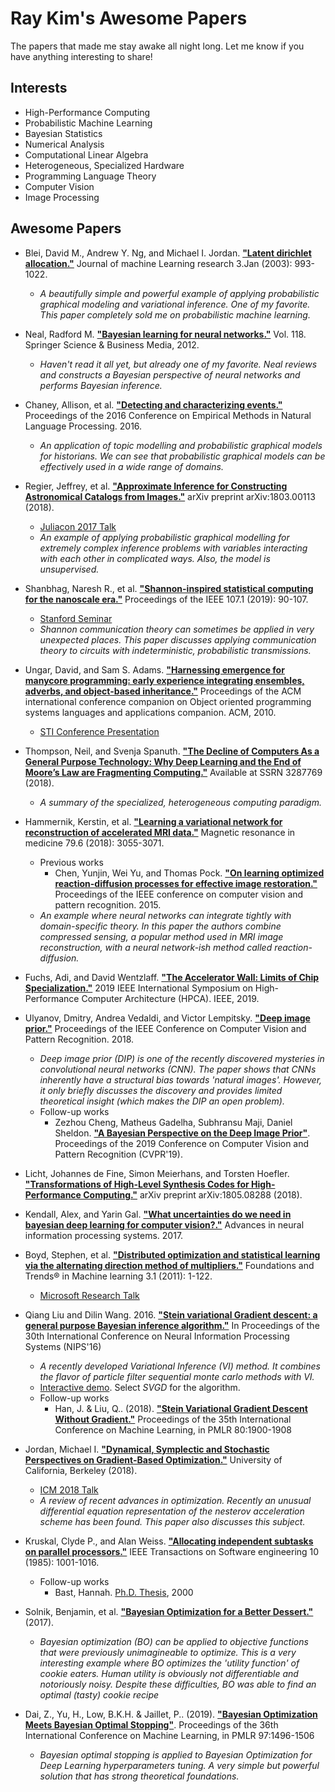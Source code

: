 # Ray Kim's Awesome Papers
The papers that made me stay awake all night long.
Let me know if you have anything interesting to share!

## Interests
* High-Performance Computing
* Probabilistic Machine Learning
* Bayesian Statistics
* Numerical Analysis
* Computational Linear Algebra
* Heterogeneous, Specialized Hardware
* Programming Language Theory
* Computer Vision
* Image Processing

## Awesome Papers
* Blei, David M., Andrew Y. Ng, and Michael I. Jordan. [**"Latent dirichlet allocation."**](http://www.jmlr.org/papers/volume3/blei03a/blei03a.pdf) Journal of machine Learning research 3.Jan (2003): 993-1022.
    * *A beautifully simple and powerful example of applying probabilistic graphical modeling and variational inference. One of my favorite. This paper completely sold me on probabilistic machine learning.*
    
* Neal, Radford M. [**"Bayesian learning for neural networks."**](http://citeseerx.ist.psu.edu/viewdoc/download?doi=10.1.1.446.9306&rep=rep1&type=pdf) Vol. 118. Springer Science & Business Media, 2012.
    * *Haven't read it all yet, but already one of my favorite. Neal reviews and constructs a Bayesian perspective of neural networks and performs Bayesian inference.*

* Chaney, Allison, et al. [**"Detecting and characterizing events."**](http://dirichlet.net/pdf/chaney16detecting.pdf) Proceedings of the 2016 Conference on Empirical Methods in Natural Language Processing. 2016.
    * *An application of topic modelling and probabilistic graphical models for historians. We can see that probabilistic graphical models can be effectively used in a wide range of domains.*

* Regier, Jeffrey, et al. [**"Approximate Inference for Constructing Astronomical Catalogs from Images."**](https://arxiv.org/abs/1803.00113) arXiv preprint arXiv:1803.00113 (2018).
    * [Juliacon 2017 Talk](https://juliacomputing.com/case-studies/celeste.html)
    * *An example of applying probabilistic graphical modelling for extremely complex inference problems with variables interacting with each other in complicated ways. Also, the model is unsupervised.*
    
* Shanbhag, Naresh R., et al. [**"Shannon-inspired statistical computing for the nanoscale era."**](https://ieeexplore.ieee.org/document/8482253) Proceedings of the IEEE 107.1 (2019): 90-107.
    * [Stanford Seminar](https://www.youtube.com/watch?v=zwzYNura0Ps)
    * *Shannon communication theory can sometimes be applied in very unexpected places. This paper discusses applying communication theory to circuits with indeterministic, probabilistic transmissions.*
    
* Ungar, David, and Sam S. Adams. [**"Harnessing emergence for manycore programming: early experience integrating ensembles, adverbs, and object-based inheritance."**](https://dl.acm.org/citation.cfm?id=1869546) Proceedings of the ACM international conference companion on Object oriented programming systems languages and applications companion. ACM, 2010.
    * [STI Conference Presentation](https://youtu.be/GBtqQwcJoN0)
    
* Thompson, Neil, and Svenja Spanuth. [**"The Decline of Computers As a General Purpose Technology: Why Deep Learning and the End of Moore’s Law are Fragmenting Computing."**](https://papers.ssrn.com/sol3/papers.cfm?abstract_id=3287769) Available at SSRN 3287769 (2018).
    * *A summary of the specialized, heterogeneous computing paradigm.*
    
* Hammernik, Kerstin, et al. [**"Learning a variational network for reconstruction of accelerated MRI data."**](https://arxiv.org/abs/1704.00447) Magnetic resonance in medicine 79.6 (2018): 3055-3071.
    * Previous works
        * Chen, Yunjin, Wei Yu, and Thomas Pock. [**"On learning optimized reaction-diffusion processes for effective image restoration."**](https://arxiv.org/abs/1503.05768) Proceedings of the IEEE conference on computer vision and pattern recognition. 2015.
    * *An example where neural networks can integrate tightly with domain-specific theory. In this paper the authors combine compressed sensing, a popular method used in MRI image reconstruction, with a neural network-ish method called reaction-diffusion.*
    
* Fuchs, Adi, and David Wentzlaff. [**"The Accelerator Wall: Limits of Chip Specialization."**](http://parallel.princeton.edu/papers/wall-hpca19.pdf) 2019 IEEE International Symposium on High-Performance Computer Architecture (HPCA). IEEE, 2019.

* Ulyanov, Dmitry, Andrea Vedaldi, and Victor Lempitsky. [**"Deep image prior."**](https://arxiv.org/abs/1711.10925) Proceedings of the IEEE Conference on Computer Vision and Pattern Recognition. 2018. 
    * *Deep image prior (DIP) is one of the recently discovered mysteries in convolutional neural networks (CNN). The paper shows that CNNs inherently have a structural bias towards 'natural images'. However, it only briefly discusses the discovery and provides limited theoretical insight (which makes the DIP an open problem).*
    * Follow-up works
        * Zezhou Cheng, Matheus Gadelha, Subhransu Maji, Daniel Sheldon. [**"A Bayesian Perspective on the Deep Image Prior"**](https://arxiv.org/abs/1904.07457). Proceedings of the 2019 Conference on Computer Vision and Pattern Recognition (CVPR'19).
        
* Licht, Johannes de Fine, Simon Meierhans, and Torsten Hoefler. [**"Transformations of High-Level Synthesis Codes for High-Performance Computing."**](https://arxiv.org/abs/1805.08288) arXiv preprint arXiv:1805.08288 (2018).

* Kendall, Alex, and Yarin Gal. [**"What uncertainties do we need in bayesian deep learning for computer vision?."**](https://arxiv.org/abs/1703.04977) Advances in neural information processing systems. 2017.

* Boyd, Stephen, et al. [**"Distributed optimization and statistical learning via the alternating direction method of multipliers."**](http://web.stanford.edu/~boyd/papers/admm_distr_stats.html) Foundations and Trends® in Machine learning 3.1 (2011): 1-122.
    * [Microsoft Research Talk](https://www.youtube.com/watch?v=Xg0ozgCXXB8)
    
* Qiang Liu and Dilin Wang. 2016. [**"Stein variational Gradient descent: a general purpose Bayesian inference algorithm."**](https://dl.acm.org/citation.cfm?id=3157362) In Proceedings of the 30th International Conference on Neural Information Processing Systems (NIPS'16)
    * *A recently developed Variational Inference (VI) method. It combines the flavor of particle filter sequential monte carlo methods with VI.*
    * [Interactive demo](https://chi-feng.github.io/mcmc-demo/app.html). Select *SVGD* for the algorithm.
    * Follow-up works
        * Han, J. & Liu, Q.. (2018). [**"Stein Variational Gradient Descent Without Gradient."**](http://proceedings.mlr.press/v80/han18b.html) Proceedings of the 35th International Conference on Machine Learning, in PMLR 80:1900-1908

    
* Jordan, Michael I. [**"Dynamical, Symplectic and Stochastic Perspectives on Gradient-Based Optimization."**](https://eta.impa.br/dl/PL012.pdf) University of California, Berkeley (2018).
    * [ICM 2018 Talk](https://www.youtube.com/watch?v=wXNWVhE2Dl4)
    * *A review of recent advances in optimization. Recently an unusual differential equation representation of the nesterov acceleration scheme has been found. This paper also discusses this subject.*
    
* Kruskal, Clyde P., and Alan Weiss. [**"Allocating independent subtasks on parallel processors."**](https://ieeexplore.ieee.org/abstract/document/1701915) IEEE Transactions on Software engineering 10 (1985): 1001-1016.
    * Follow-up works
        * Bast, Hannah. [Ph.D. Thesis](http://ad.informatik.uni-freiburg.de/files/phd-thesis-hannah-bast.pdf/view?set_language=en), 2000
        
* Solnik, Benjamin, et al. [**"Bayesian Optimization for a Better Dessert."**](https://static.googleusercontent.com/media/research.google.com/en//pubs/archive/46507.pdf) (2017).
    * *Bayesian optimization (BO) can be applied to objective functions that were previously unimagineable to optimize. This is a very interesting example where BO optimizes the 'utility function' of cookie eaters. Human utility is obviously not differentiable and notoriously noisy. Despite these difficulties, BO was able to find an optimal (tasty) cookie recipe*
    
* Dai, Z., Yu, H., Low, B.K.H. & Jaillet, P.. (2019). [**"Bayesian Optimization Meets Bayesian Optimal Stopping"**](http://proceedings.mlr.press/v97/dai19a.html). Proceedings of the 36th International Conference on Machine Learning, in PMLR 97:1496-1506
    * *Bayesian optimal stopping is applied to Bayesian Optimization for Deep Learning hyperparameters tuning. A very simple but powerful solution that has strong theoretical foundations.*

